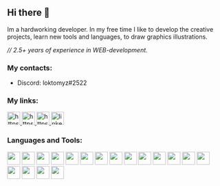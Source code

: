 ## Hi there 👋

Im a hardworking developer. In my free time I like to develop the creative projects, learn new tools and languages, to draw graphics illustrations.

_// 2.5+ years of experience in WEB-development._

### My contacts: 

- Discord: loktomyz#2522

### My links:

<a href="https://hh.ru/resume/6c646829ff08f4e8e20039ed1f487639793435">
  <img width="30px" src="https://upload.wikimedia.org/wikipedia/commons/7/79/HeadHunter_logo.png" alt="https://upload.wikimedia.org/wikipedia/commons/7/79/HeadHunter_logo.png" />
</a> 
<a href="https://t.me/evyz4" target="_blank">
  <img width="30px" src="https://upload.wikimedia.org/wikipedia/commons/thumb/8/82/Telegram_logo.svg/1024px-Telegram_logo.svg.png" alt="https://upload.wikimedia.org/wikipedia/commons/thumb/8/82/Telegram_logo.svg/1024px-Telegram_logo.svg.png" />
</a>
<a href="mailto:antonovy04@mail.ru" target="_blank">
  <img width="30px" src="https://www.roscosmos.ru/media/img/2020/Jule/blue-email-box-circle-png-transparent-icon-2.png" alt="https://www.roscosmos.ru/media/img/2020/Jule/blue-email-box-circle-png-transparent-icon-2.png" />
</a>
<a href="https://www.linkedin.cn/in/yaroslav-antonov-57b696213/" target="_blank">
  <img width="30px" src="https://cdn.worldvectorlogo.com/logos/linkedin-icon-2.svg" alt="linkedIn" />
</a>




### Languages and Tools: 

<a><img width="30px" src="https://upload.wikimedia.org/wikipedia/commons/thumb/6/61/HTML5_logo_and_wordmark.svg/512px-HTML5_logo_and_wordmark.svg.png" /></a>
<a><img height="30px" src="https://upload.wikimedia.org/wikipedia/commons/d/d5/CSS3_logo_and_wordmark.svg" /></a>
<a><img width="30px" src="https://upload.wikimedia.org/wikipedia/commons/thumb/6/6a/JavaScript-logo.png/240px-JavaScript-logo.png" /></a>
<a><img width="30px" src="https://sass-lang.com/assets/img/styleguide/seal-color-aef0354c.png" /></a>
<a><img width="30px" src="https://cdn4.iconfinder.com/data/icons/logos-3/600/React.js_logo-512.png" /></a>
<a><img width="30px" src="https://angular.io/assets/images/logos/angularjs/AngularJS-Shield.svg" /></a>
<a><img width="30px" src="https://cdn.iconscout.com/icon/free/png-512/node-js-1174925.png" /></a>
<a><img height="30px" src="https://cdn.buttercms.com/2q5r816LTo2uE9j7Ntic" /></a>
<a><img width="30px" src="https://www.npmjs.com/npm-avatar/eyJhbGciOiJIUzI1NiIsInR5cCI6IkpXVCJ9.eyJhdmF0YXJVUkwiOiJodHRwczovL3MuZ3JhdmF0YXIuY29tL2F2YXRhci9lZDI1OTU4NzA0MWM1YWI3OWYyNGNiMWUzNDFmMGEzNz9zaXplPTQ5NiZkZWZhdWx0PXJldHJvIn0.WGSTeMkmlKyhMVynI4jhqaJ3JjH7-1FJs9Imqs5FY0U" /></a>
<a><img width="30px" src="https://repository-images.githubusercontent.com/159722346/cd6aea00-9079-11ea-8f48-771cb5a8dffc" /></a>
<a><img width="30px" src="https://lh3.googleusercontent.com/proxy/y1V7nmtCKVqADCy0efiub2R5-FqAdzai8jM6YmcwzSEfMaJtjbXROd3PnKw6N4Ez-hDEYfGny2Y4Tf7qB8UWhA6XB7ZiIcwLcN5J3U0TO8o1yZexwQ" /></a>
<a><img width="30px" src="https://findicons.com/files/icons/2773/pictonic_free/512/prog_flask.png" /></a>
<a><img width="30px" src="https://www.pygame.org/ftp/pygame-head-party.png" /></a>
<a><img width="30px" src="https://encrypted-tbn0.gstatic.com/images?q=tbn:ANd9GcTdk9PzaICRot_V8a8KdZsZR7ajCo8ysaAr7cEw06M6Cx1IcOwMqsKALxGjohUzMgyxqSc&usqp=CAU" /></a>
<a><img width="30px" src="https://encrypted-tbn0.gstatic.com/images?q=tbn:ANd9GcS5UfJ1FZ_f8XY8RWGBgOdKYw5lRHDeBi4U6w&usqp=CAU" /></a>
<a><img width="30px" src="https://img.icons8.com/color/452/mongodb.png" /></a>
<a><img width="30px" src="https://cdn.iconscout.com/icon/free/png-256/git-1-226092.png" /></a>
<a><img width="30px" src="https://github.githubassets.com/images/modules/logos_page/GitHub-Mark.png" /></a>

